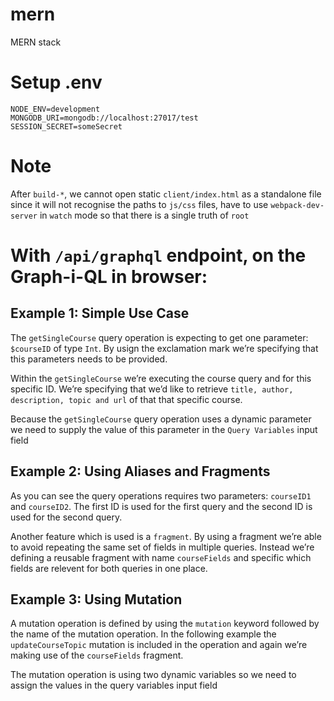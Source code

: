 # mern
MERN stack

# Setup .env
```
NODE_ENV=development
MONGODB_URI=mongodb://localhost:27017/test
SESSION_SECRET=someSecret
```

# Note
After `build-*`, we cannot open static `client/index.html` as a standalone file since it will not recognise the paths to `js/css` files, have to use `webpack-dev-server` in `watch` mode so that there is a single truth of `root`

# With `/api/graphql` endpoint, on the Graph-i-QL in browser:

## Example 1: Simple Use Case
The `getSingleCourse` query operation is expecting to get one parameter: `$courseID` of type `Int`. By usign the exclamation mark we’re specifying that this parameters needs to be provided.

Within the `getSingleCourse` we’re executing the course query and for this specific ID. We’re specifying that we’d like to retrieve `title, author, description, topic and url` of that that specific course.

Because the `getSingleCourse` query operation uses a dynamic parameter we need to supply the value of this parameter in the `Query Variables` input field

## Example 2: Using Aliases and Fragments
As you can see the query operations requires two parameters: `courseID1` and `courseID2`. The first ID is used for the first query and the second ID is used for the second query.

Another feature which is used is a `fragment`. By using a fragment we’re able to avoid repeating the same set of fields in multiple queries. Instead we’re defining a reusable fragment with name `courseFields` and specific which fields are relevent for both queries in one place.

## Example 3: Using Mutation
A mutation operation is defined by using the `mutation` keyword followed by the name of the mutation operation. In the following example the `updateCourseTopic` mutation is included in the operation and again we’re making use of the `courseFields` fragment.

The mutation operation is using two dynamic variables so we need to assign the values in the query variables input field
